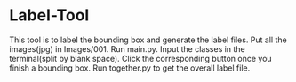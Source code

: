 # Label-Tool
This tool is to label the bounding box and generate the label files. Put all the images(jpg) in Images/001. Run main.py.
Input the classes in the terminal(split by blank space). Click the corresponding button once you finish a bounding box.
Run together.py to get the overall label file.
